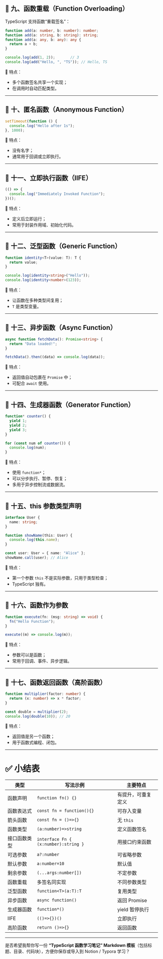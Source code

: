 

## 🔹 九、函数重载（Function Overloading）

TypeScript 支持函数“重载签名”：

```typescript
function add(a: number, b: number): number;
function add(a: string, b: string): string;
function add(a: any, b: any): any {
  return a + b;
}

console.log(add(1, 2));       // 3
console.log(add("Hello, ", "TS")); // Hello, TS
```

📘 特点：

* 多个函数签名共享一个实现；
* 在调用时自动匹配类型。

---

## 🔹 十、匿名函数（Anonymous Function）

```typescript
setTimeout(function () {
  console.log("Hello after 1s");
}, 1000);
```

📘 特点：

* 没有名字；
* 通常用于回调或立即执行。

---

## 🔹 十一、立即执行函数（IIFE）

```typescript
(() => {
  console.log("Immediately Invoked Function");
})();
```

📘 特点：

* 定义后立即运行；
* 常用于封装作用域、初始化代码。

---

## 🔹 十二、泛型函数（Generic Function）

```typescript
function identity<T>(value: T): T {
  return value;
}

console.log(identity<string>("Hello"));
console.log(identity<number>(123));
```

📘 特点：

* 让函数在多种类型间复用；
* `T` 是类型变量。

---

## 🔹 十三、异步函数（Async Function）

```typescript
async function fetchData(): Promise<string> {
  return "Data loaded!";
}

fetchData().then((data) => console.log(data));
```

📘 特点：

* 返回值自动包裹在 `Promise` 中；
* 可配合 `await` 使用。

---

## 🔹 十四、生成器函数（Generator Function）

```typescript
function* counter() {
  yield 1;
  yield 2;
  yield 3;
}

for (const num of counter()) {
  console.log(num);
}
```

📘 特点：

* 使用 `function*`；
* 可以分步执行、暂停、恢复；
* 多用于异步控制流或数据流。

---

## 🔹 十五、this 参数类型声明

```typescript
interface User {
  name: string;
}

function showName(this: User) {
  console.log(this.name);
}

const user: User = { name: "Alice" };
showName.call(user); // Alice
```

📘 特点：

* 第一个参数 `this` 不是实际参数，只用于类型检查；
* TypeScript 独有。

---

## 🔹 十六、函数作为参数

```typescript
function execute(fn: (msg: string) => void) {
  fn("Hello Function");
}

execute((m) => console.log(m));
```

📘 特点：

* 参数可以是函数；
* 常用于回调、事件、异步逻辑。

---

## 🔹 十七、函数返回函数（高阶函数）

```typescript
function multiplier(factor: number) {
  return (x: number) => x * factor;
}

const double = multiplier(2);
console.log(double(10)); // 20
```

📘 特点：

* 返回值是另一个函数；
* 用于函数式编程、闭包。

---

# ✅ 小结表

| 类型     | 写法示例                                 | 主要特点       |
| ------ | ------------------------------------ | ---------- |
| 函数声明   | `function fn() {}`                   | 有提升，可重复定义  |
| 函数表达式  | `const fn = function(){}`            | 可存入变量      |
| 箭头函数   | `const fn = ()=>{}`                  | 无 `this`   |
| 函数类型   | `(a:number)=>string`                 | 定义函数签名     |
| 接口函数类型 | `interface Fn { (x:number):string }` | 用接口约束函数    |
| 可选参数   | `a?:number`                          | 可省略参数      |
| 默认参数   | `a:number=10`                        | 默认值        |
| 剩余参数   | `(...args:number[])`                 | 不定参数       |
| 函数重载   | 多签名同实现                               | 不同参数类型     |
| 泛型函数   | `function<T>(a:T):T`                 | 复用类型       |
| 异步函数   | `async function()`                   | 返回 Promise |
| 生成器函数  | `function*()`                        | yield 暂停执行 |
| IIFE   | `(()=>{})()`                         | 立即执行       |
| 高阶函数   | `return ()=>{}`                      | 返回函数       |

---

是否希望我帮你写一份 **“TypeScript 函数学习笔记” Markdown 模板**（包括标题、目录、代码块），方便你保存或导入到 Notion / Typora 学习？
